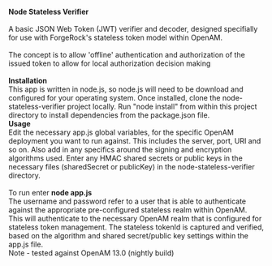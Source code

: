 <b>Node Stateless Verifier</b>
</br>
</br>
A basic JSON Web Token (JWT) verifier and decoder, designed specifially for use with ForgeRock's stateless token model within OpenAM.
<br/>
</br>
The concept is to allow 'offline' authentication and authorization of the issued token to allow for local authorization decision making
<br/>
<br/>
<b>Installation</b>
<br/>
This app is written in node.js, so node.js will need to be download and configured for your operating system. Once installed, clone 
the node-stateless-verifier project locally.  Run "node install" from within this project directory to install dependencies
 from the package.json file.
<br/>
<b>Usage</b>
<br/>
Edit the necessary app.js global variables, for the specific OpenAM deployment you want to run against.
This includes the server, port, URI and so on.  Also add in any specifics around the signing and encryption algorithms used.
Enter any HMAC shared secrets or public keys in the necessary files (sharedSecret or publicKey) in the node-stateless-verifier directory.
<br/>
<br/>
To run enter <b>node app.js <username> <password></b>
<br/>
The username and password refer to a user that is able to authenticate against the appropriate pre-configured stateless realm within OpenAM.
<br/>
This will authenticate to the necessary OpenAM realm that is configured for stateless token management.  The stateless tokenId is captured
and verified, based on the algorithm and shared secret/public key settings within the app.js file.
<br/>
Note - tested against OpenAM 13.0 (nightly build)

